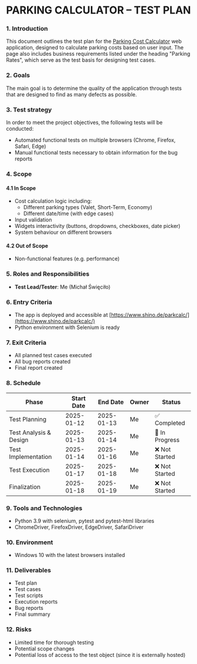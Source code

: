 <h1 align="center">PARKING CALCULATOR – TEST PLAN</h1>

### 1. Introduction
This document outlines the test plan for the [Parking Cost Calculator](https://www.shino.de/parkcalc/) web application, designed to calculate parking costs based on user input. The page also includes business requirements listed under the heading "Parking Rates", which serve as the test basis for designing test cases.

### 2. Goals
The main goal is to determine the quality of the application through tests that are designed to find as many defects as possible.

### 3. Test strategy
In order to meet the project objectives, the following tests will be conducted:
- Automated functional tests on multiple browsers (Chrome, Firefox, Safari, Edge)
- Manual functional tests necessary to obtain information for the bug reports

### 4. Scope
#### 4.1 In Scope
- Cost calculation logic including:
  - Different parking types (Valet, Short-Term, Economy)
  - Different date/time (with edge cases)
- Input validation
- Widgets interactivity (buttons, dropdowns, checkboxes, date picker)
- System behaviour on different browsers

#### 4.2 Out of Scope
- Non-functional features (e.g. performance)

### 5. Roles and Responsibilities
- **Test Lead/Tester**: Me (Michał Święciło)

### 6. Entry Criteria
- The app is deployed and accessible at [https://www.shino.de/parkcalc/](https://www.shino.de/parkcalc/)
- Python environment with Selenium is ready

### 7. Exit Criteria
- All planned test cases executed
- All bug reports created
- Final report created

### 8. Schedule
| **Phase**              | **Start Date** | **End Date**   | **Owner** | **Status**     |
|------------------------|----------------|----------------|-----------|----------------|
| Test Planning          | 2025-01-12     | 2025-01-13     | Me        | ✅ Completed   |
| Test Analysis & Design | 2025-01-13     | 2025-01-14     | Me        | 🔄 In Progress |
| Test Implementation    | 2025-01-14     | 2025-01-16     | Me        | ❌ Not Started |
| Test Execution         | 2025-01-17     | 2025-01-18     | Me        | ❌ Not Started |
| Finalization           | 2025-01-18     | 2025-01-19     | Me        | ❌ Not Started |

### 9. Tools and Technologies
- Python 3.9 with selenium, pytest and pytest-html libraries
- ChromeDriver, FirefoxDriver, EdgeDriver, SafariDriver

### 10. Environment
- Windows 10 with the latest browsers installed

### 11. Deliverables
- Test plan
- Test cases
- Test scripts
- Execution reports
- Bug reports
- Final summary

### 12. Risks
- Limited time for thorough testing
- Potential scope changes
- Potential loss of access to the test object (since it is externally hosted)
